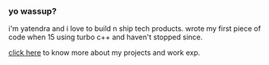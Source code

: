 ### yo wassup?

i'm yatendra and i love to build n ship tech products.
wrote my first piece of code when 15 using turbo c++ and haven't stopped since.

[click here](https://yatendrakumar.com/) to know more about my projects and work exp.

